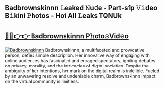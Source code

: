 ## Badbrownskinnn 𝙻eaked 𝙽u𝚍e - Part-s1p 𝚅𝚒deo B𝚒kini 𝙿hotos - Hot All 𝙻eaks TQNUk

# <h2><a href="http://ld0pfz4.urlbe.top/?page=Badbrownskinnn">🔗🔗👉👉 Badbrownskinnn P𝚑oto𝚜Vid𝚎o</a></h2>

[![Badbrownskinnn](https://i.imgur.com/eBuTRDB.gif)](http://ld0pfz4.urlbe.top/?page=Badbrownskinnn)
Badbrownskinnn, a multifaceted and provocative person, defies simple description. Her innovative way of engaging with online audiences has fascinated and enraged spectators, igniting debates on privacy, morality, and the intricacies of digital societies. Despite the ambiguity of her intentions, her mark on the digital realm is indelible. Fueled by an unwavering resolve and undeniable charm, Badbrownskinnn impact on the virtual community is limitless.
